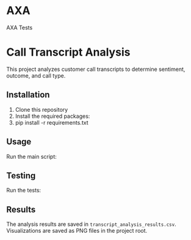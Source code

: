# AXA
AXA Tests
# Call Transcript Analysis
This project analyzes customer call transcripts to determine sentiment, outcome, and call type.
## Installation
1. Clone this repository
2. Install the required packages:
3. pip install -r requirements.txt
## Usage
Run the main script:
## Testing
Run the tests:
## Results
The analysis results are saved in `transcript_analysis_results.csv`.
Visualizations are saved as PNG files in the project root.

